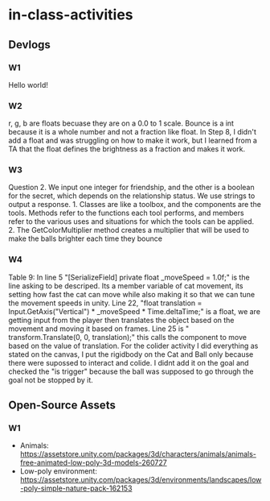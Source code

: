 # in-class-activities
## Devlogs
### W1
Hello world!

### W2
r, g, b are floats becuase they are on a 0.0 to 1 scale.
Bounce is a int because it is a whole number and not a fraction like float.
In Step 8, I didn't add a float and was struggling on how to make it work, but I learned from a TA that the float defines the brightness as a fraction and makes it work.

### W3
Question 2. We input one integer for friendship, and the other is a boolean for the secret, which depends on the relationship status. We use strings to output a response. 1. Classes are like a toolbox, and the components are the tools. Methods refer to the functions each tool performs, and members refer to the various uses and situations for which the tools can be applied. 2. The GetColorMultiplier method creates a multiplier that will be used to
make the balls brighter each time they bounce

### W4
Table 9: In line 5 "[SerializeField] private float _moveSpeed = 1.0f;" is the line asking to be descriped. Its a member variable of cat movement, its setting how fast the cat can move while also making it so that we can tune the movement speeds in unity. Line 22, "float translation = Input.GetAxis("Vertical") * _moveSpeed * Time.deltaTime;" is a float, we are getting input from the player then translates the object based on the movement and moving it based on frames. Line 25 is " transform.Translate(0, 0, translation);" this calls the component to move based on the value of translation. For the colider activity I did everything as stated on the canvas, I put the rigidbody on the Cat and Ball only because there were supossed to interact and colide. I didnt add it on the goal and checked the "is trigger" because the ball was supposed to go through the goal not be stopped by it.

## Open-Source Assets
### W1
- Animals: https://assetstore.unity.com/packages/3d/characters/animals/animals-free-animated-low-poly-3d-models-260727 
- Low-poly environment: https://assetstore.unity.com/packages/3d/environments/landscapes/low-poly-simple-nature-pack-162153 
